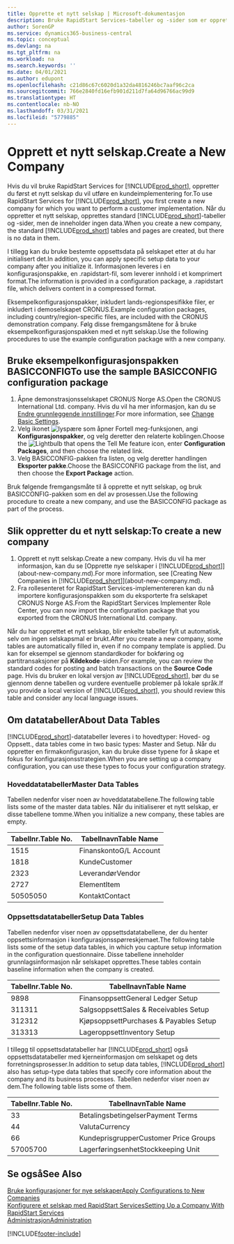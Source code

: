```yaml
---
title: Opprette et nytt selskap | Microsoft-dokumentasjon
description: Bruke RapidStart Services-tabeller og -sider som er opprettet, uten at det finnes data for dem.
author: SorenGP
ms.service: dynamics365-business-central
ms.topic: conceptual
ms.devlang: na
ms.tgt_pltfrm: na
ms.workload: na
ms.search.keywords: ''
ms.date: 04/01/2021
ms.author: edupont
ms.openlocfilehash: c21d86c67c6020d1a32da4816246bc7aaf96c2ca
ms.sourcegitcommit: 766e2840fd16efb901d211d7fa64d96766ac99d9
ms.translationtype: HT
ms.contentlocale: nb-NO
ms.lasthandoff: 03/31/2021
ms.locfileid: "5779885"
---
```

# <a name="create-a-new-company"></a><span data-ttu-id="66cac-103">Opprett et nytt selskap.</span><span class="sxs-lookup"><span data-stu-id="66cac-103">Create a New Company</span></span>
<span data-ttu-id="66cac-104">Hvis du vil bruke RapidStart Services for [!INCLUDE[prod_short](includes/prod_short.md)], oppretter du først et nytt selskap du vil utføre en kundeimplementering for.</span><span class="sxs-lookup"><span data-stu-id="66cac-104">To use RapidStart Services for [!INCLUDE[prod_short](includes/prod_short.md)], you first create a new company for which you want to perform a customer implementation.</span></span> <span data-ttu-id="66cac-105">Når du oppretter et nytt selskap, opprettes standard [!INCLUDE[prod_short](includes/prod_short.md)]-tabeller og -sider, men de inneholder ingen data.</span><span class="sxs-lookup"><span data-stu-id="66cac-105">When you create a new company, the standard [!INCLUDE[prod_short](includes/prod_short.md)] tables and pages are created, but there is no data in them.</span></span>

<span data-ttu-id="66cac-106">I tillegg kan du bruke bestemte oppsettsdata på selskapet etter at du har initialisert det.</span><span class="sxs-lookup"><span data-stu-id="66cac-106">In addition, you can apply specific setup data to your company after you initialize it.</span></span> <span data-ttu-id="66cac-107">Informasjonen leveres i en konfigurasjonspakke, en .rapidstart-fil, som leverer innhold i et komprimert format.</span><span class="sxs-lookup"><span data-stu-id="66cac-107">The information is provided in a configuration package, a .rapidstart file, which delivers content in a compressed format.</span></span>  

<span data-ttu-id="66cac-108">Eksempelkonfigurasjonspakker, inkludert lands-regionspesifikke filer, er inkludert i demoselskapet CRONUS.</span><span class="sxs-lookup"><span data-stu-id="66cac-108">Example configuration packages, including country/region-specific files, are included with the CRONUS demonstration company.</span></span> <span data-ttu-id="66cac-109">Følg disse fremgangsmåtene for å bruke eksempelkonfigurasjonspakken med et nytt selskap.</span><span class="sxs-lookup"><span data-stu-id="66cac-109">Use the following procedures to use the example configuration package with a new company.</span></span>  

## <a name="to-use-the-sample-basicconfig-configuration-package"></a><span data-ttu-id="66cac-110">Bruke eksempelkonfigurasjonspakken BASICCONFIG</span><span class="sxs-lookup"><span data-stu-id="66cac-110">To use the sample BASICCONFIG configuration package</span></span>  
1. <span data-ttu-id="66cac-111">Åpne demonstrasjonsselskapet CRONUS Norge AS.</span><span class="sxs-lookup"><span data-stu-id="66cac-111">Open the CRONUS International Ltd. company.</span></span> <span data-ttu-id="66cac-112">Hvis du vil ha mer informasjon, kan du se [Endre grunnleggende innstillinger](ui-change-basic-settings.md).</span><span class="sxs-lookup"><span data-stu-id="66cac-112">For more information, see [Change Basic Settings](ui-change-basic-settings.md).</span></span>
2. <span data-ttu-id="66cac-113">Velg ikonet ![lyspære som åpner Fortell meg-funksjonen](media/ui-search/search_small.png "Fortell hva du vil gjøre"), angi **Konfigurasjonspakker**, og velg deretter den relaterte koblingen.</span><span class="sxs-lookup"><span data-stu-id="66cac-113">Choose the ![Lightbulb that opens the Tell Me feature](media/ui-search/search_small.png "Tell me what you want to do") icon, enter **Configuration Packages**, and then choose the related link.</span></span>  
3. <span data-ttu-id="66cac-114">Velg BASICCONFIG-pakken fra listen, og velg deretter handlingen **Eksporter pakke**.</span><span class="sxs-lookup"><span data-stu-id="66cac-114">Choose the BASICCONFIG package from the list, and then choose the **Export Package** action.</span></span>  

<span data-ttu-id="66cac-115">Bruk følgende fremgangsmåte til å opprette et nytt selskap, og bruk BASICCONFIG-pakken som en del av prosessen.</span><span class="sxs-lookup"><span data-stu-id="66cac-115">Use the following procedure to create a new company, and use the BASICCONFIG package as part of the process.</span></span>  

## <a name="to-create-a-new-company"></a><span data-ttu-id="66cac-116">Slik oppretter du et nytt selskap:</span><span class="sxs-lookup"><span data-stu-id="66cac-116">To create a new company</span></span>  
1. <span data-ttu-id="66cac-117">Opprett et nytt selskap.</span><span class="sxs-lookup"><span data-stu-id="66cac-117">Create a new company.</span></span> <span data-ttu-id="66cac-118">Hvis du vil ha mer informasjon, kan du se [Opprette nye selskaper i [!INCLUDE[prod_short](includes/prod_short.md)]](about-new-company.md).</span><span class="sxs-lookup"><span data-stu-id="66cac-118">For more information, see [Creating New Companies in [!INCLUDE[prod_short](includes/prod_short.md)]](about-new-company.md).</span></span>
2. <span data-ttu-id="66cac-119">Fra rollesenteret for RapidStart Services-implementereren kan du nå importere konfigurasjonspakken som du eksporterte fra selskapet CRONUS Norge AS.</span><span class="sxs-lookup"><span data-stu-id="66cac-119">From the RapidStart Services Implementer Role Center, you can now import the configuration package that you exported from the CRONUS International Ltd. company.</span></span>

<span data-ttu-id="66cac-120">Når du har opprettet et nytt selskap, blir enkelte tabeller fylt ut automatisk, selv om ingen selskapsmal er brukt.</span><span class="sxs-lookup"><span data-stu-id="66cac-120">After you create a new company, some tables are automatically filled in, even if no company template is applied.</span></span> <span data-ttu-id="66cac-121">Du kan for eksempel se gjennom standardkoder for bokføring og partitransaksjoner på **Kildekode**-siden.</span><span class="sxs-lookup"><span data-stu-id="66cac-121">For example, you can review the standard codes for posting and batch transactions on the **Source Code** page.</span></span> <span data-ttu-id="66cac-122">Hvis du bruker en lokal versjon av [!INCLUDE[prod_short](includes/prod_short.md)], bør du se gjennom denne tabellen og vurdere eventuelle problemer på lokale språk.</span><span class="sxs-lookup"><span data-stu-id="66cac-122">If you provide a local version of [!INCLUDE[prod_short](includes/prod_short.md)], you should review this table and consider any local language issues.</span></span>

## <a name="about-data-tables"></a><span data-ttu-id="66cac-123">Om datatabeller</span><span class="sxs-lookup"><span data-stu-id="66cac-123">About Data Tables</span></span>
[!INCLUDE[prod_short](includes/prod_short.md)]<span data-ttu-id="66cac-124">-datatabeller leveres i to hovedtyper: Hoved- og Oppsett.</span><span class="sxs-lookup"><span data-stu-id="66cac-124">, data tables come in two basic types: Master and Setup.</span></span> <span data-ttu-id="66cac-125">Når du oppretter en firmakonfigurasjon, kan du bruke disse typene for å skape et fokus for konfigurasjonsstrategien.</span><span class="sxs-lookup"><span data-stu-id="66cac-125">When you are setting up a company configuration, you can use these types to focus your configuration strategy.</span></span>  

### <a name="master-data-tables"></a><span data-ttu-id="66cac-126">Hoveddatatabeller</span><span class="sxs-lookup"><span data-stu-id="66cac-126">Master Data Tables</span></span>  
<span data-ttu-id="66cac-127">Tabellen nedenfor viser noen av hoveddatatabellene.</span><span class="sxs-lookup"><span data-stu-id="66cac-127">The following table lists some of the master data tables.</span></span> <span data-ttu-id="66cac-128">Når du initialiserer et nytt selskap, er disse tabellene tomme.</span><span class="sxs-lookup"><span data-stu-id="66cac-128">When you initialize a new company, these tables are empty.</span></span>  

|<span data-ttu-id="66cac-129">Tabellnr.</span><span class="sxs-lookup"><span data-stu-id="66cac-129">Table No.</span></span>|<span data-ttu-id="66cac-130">Tabellnavn</span><span class="sxs-lookup"><span data-stu-id="66cac-130">Table Name</span></span>|  
|-------------------|--------------------|  
|<span data-ttu-id="66cac-131">15</span><span class="sxs-lookup"><span data-stu-id="66cac-131">15</span></span>|<span data-ttu-id="66cac-132">Finanskonto</span><span class="sxs-lookup"><span data-stu-id="66cac-132">G/L Account</span></span>|  
|<span data-ttu-id="66cac-133">18</span><span class="sxs-lookup"><span data-stu-id="66cac-133">18</span></span>|<span data-ttu-id="66cac-134">Kunde</span><span class="sxs-lookup"><span data-stu-id="66cac-134">Customer</span></span>|  
|<span data-ttu-id="66cac-135">23</span><span class="sxs-lookup"><span data-stu-id="66cac-135">23</span></span>|<span data-ttu-id="66cac-136">Leverandør</span><span class="sxs-lookup"><span data-stu-id="66cac-136">Vendor</span></span>|  
|<span data-ttu-id="66cac-137">27</span><span class="sxs-lookup"><span data-stu-id="66cac-137">27</span></span>|<span data-ttu-id="66cac-138">Element</span><span class="sxs-lookup"><span data-stu-id="66cac-138">Item</span></span>|  
|<span data-ttu-id="66cac-139">5050</span><span class="sxs-lookup"><span data-stu-id="66cac-139">5050</span></span>|<span data-ttu-id="66cac-140">Kontakt</span><span class="sxs-lookup"><span data-stu-id="66cac-140">Contact</span></span>|  

### <a name="setup-data-tables"></a><span data-ttu-id="66cac-141">Oppsettsdatatabeller</span><span class="sxs-lookup"><span data-stu-id="66cac-141">Setup Data Tables</span></span>  
<span data-ttu-id="66cac-142">Tabellen nedenfor viser noen av oppsettsdatatabellene, der du henter oppsettsinformasjon i konfigurasjonsspørreskjemaet.</span><span class="sxs-lookup"><span data-stu-id="66cac-142">The following table lists some of the setup data tables, in which you capture setup information in the configuration questionnaire.</span></span> <span data-ttu-id="66cac-143">Disse tabellene inneholder grunnlagsinformasjon når selskapet opprettes.</span><span class="sxs-lookup"><span data-stu-id="66cac-143">These tables contain baseline information when the company is created.</span></span>  

|<span data-ttu-id="66cac-144">Tabellnr.</span><span class="sxs-lookup"><span data-stu-id="66cac-144">Table No.</span></span>|<span data-ttu-id="66cac-145">Tabellnavn</span><span class="sxs-lookup"><span data-stu-id="66cac-145">Table Name</span></span>|  
|-------------------|--------------------|  
|<span data-ttu-id="66cac-146">98</span><span class="sxs-lookup"><span data-stu-id="66cac-146">98</span></span>|<span data-ttu-id="66cac-147">Finansoppsett</span><span class="sxs-lookup"><span data-stu-id="66cac-147">General Ledger Setup</span></span>|  
|<span data-ttu-id="66cac-148">311</span><span class="sxs-lookup"><span data-stu-id="66cac-148">311</span></span>|<span data-ttu-id="66cac-149">Salgsoppsett</span><span class="sxs-lookup"><span data-stu-id="66cac-149">Sales & Receivables Setup</span></span>|  
|<span data-ttu-id="66cac-150">312</span><span class="sxs-lookup"><span data-stu-id="66cac-150">312</span></span>|<span data-ttu-id="66cac-151">Kjøpsoppsett</span><span class="sxs-lookup"><span data-stu-id="66cac-151">Purchases & Payables Setup</span></span>|  
|<span data-ttu-id="66cac-152">313</span><span class="sxs-lookup"><span data-stu-id="66cac-152">313</span></span>|<span data-ttu-id="66cac-153">Lageroppsett</span><span class="sxs-lookup"><span data-stu-id="66cac-153">Inventory Setup</span></span>|  

<span data-ttu-id="66cac-154">I tillegg til oppsettsdatatabeller har [!INCLUDE[prod_short](includes/prod_short.md)] også oppsettsdatatabeller med kjerneinformasjon om selskapet og dets forretningsprosesser.</span><span class="sxs-lookup"><span data-stu-id="66cac-154">In addition to setup data tables, [!INCLUDE[prod_short](includes/prod_short.md)] also has setup-type data tables that specify core information about the company and its business processes.</span></span> <span data-ttu-id="66cac-155">Tabellen nedenfor viser noen av dem.</span><span class="sxs-lookup"><span data-stu-id="66cac-155">The following table lists some of them.</span></span>  

|<span data-ttu-id="66cac-156">Tabellnr.</span><span class="sxs-lookup"><span data-stu-id="66cac-156">Table No.</span></span>|<span data-ttu-id="66cac-157">Tabellnavn</span><span class="sxs-lookup"><span data-stu-id="66cac-157">Table Name</span></span>|  
|-------------------|--------------------|  
|<span data-ttu-id="66cac-158">3</span><span class="sxs-lookup"><span data-stu-id="66cac-158">3</span></span>|<span data-ttu-id="66cac-159">Betalingsbetingelser</span><span class="sxs-lookup"><span data-stu-id="66cac-159">Payment Terms</span></span>|  
|<span data-ttu-id="66cac-160">4</span><span class="sxs-lookup"><span data-stu-id="66cac-160">4</span></span>|<span data-ttu-id="66cac-161">Valuta</span><span class="sxs-lookup"><span data-stu-id="66cac-161">Currency</span></span>|  
|<span data-ttu-id="66cac-162">6</span><span class="sxs-lookup"><span data-stu-id="66cac-162">6</span></span>|<span data-ttu-id="66cac-163">Kundeprisgrupper</span><span class="sxs-lookup"><span data-stu-id="66cac-163">Customer Price Groups</span></span>|  
|<span data-ttu-id="66cac-164">5700</span><span class="sxs-lookup"><span data-stu-id="66cac-164">5700</span></span>|<span data-ttu-id="66cac-165">Lagerføringsenhet</span><span class="sxs-lookup"><span data-stu-id="66cac-165">Stockkeeping Unit</span></span>|

  

## <a name="see-also"></a><span data-ttu-id="66cac-166">Se også</span><span class="sxs-lookup"><span data-stu-id="66cac-166">See Also</span></span>  
[<span data-ttu-id="66cac-167">Bruke konfigurasjoner for nye selskaper</span><span class="sxs-lookup"><span data-stu-id="66cac-167">Apply Configurations to New Companies</span></span>](admin-apply-configuration-to-new-companies.md)  
[<span data-ttu-id="66cac-168">Konfigurere et selskap med RapidStart Services</span><span class="sxs-lookup"><span data-stu-id="66cac-168">Setting Up a Company With RapidStart Services</span></span>](admin-set-up-a-company-with-rapidstart.md)  
[<span data-ttu-id="66cac-169">Administrasjon</span><span class="sxs-lookup"><span data-stu-id="66cac-169">Administration</span></span>](admin-setup-and-administration.md)


[!INCLUDE[footer-include](includes/footer-banner.md)]